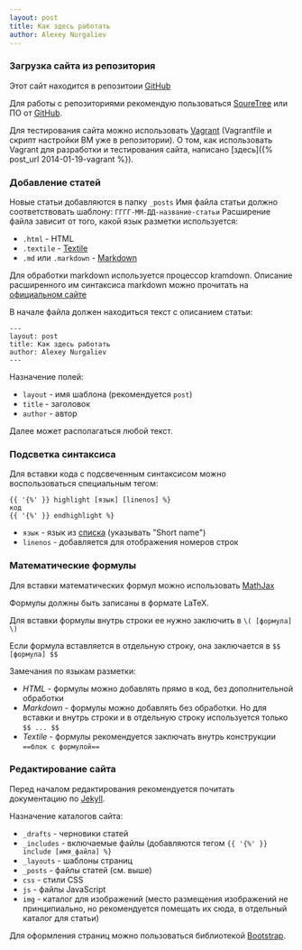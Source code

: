 ```yaml
---
layout: post
title: Как здесь работать
author: Alexey Nurgaliev
---
```


### Загрузка сайта из репозитория

Этот сайт находится в репозитоии [GitHub](https://github.com/n-at/n-at.github.io)

Для работы с репозиториями рекомендую пользоваться [SoureTree](http://sourcetreeapp.com/) или ПО от [GitHub](https://github.com/).

Для тестирования сайта можно использовать [Vagrant](http://www.vagrantup.com/) (Vagrantfile и скрипт настройки ВМ уже в репозитории). О том, как использовать Vagrant для разработки и тестирования сайта, написано [здесь]({% post_url 2014-01-19-vagrant %}).

### Добавление статей

Новые статьи добавляются в папку `_posts` Имя файла статьи должно соответствовать шаблону: `ГГГГ-ММ-ДД-название-статьи` Расширение файла зависит от того, какой язык разметки используется:

* `.html` - HTML
* `.textile` - [Textile](http://ru.wikipedia.org/wiki/Textile_%28%D1%8F%D0%B7%D1%8B%D0%BA_%D1%80%D0%B0%D0%B7%D0%BC%D0%B5%D1%82%D0%BA%D0%B8%29)
* `.md` или `.markdown` - [Markdown](http://ru.wikipedia.org/wiki/Markdown)

Для обработки markdown используется процессор kramdown. Описание расширенного им синтаксиса markdown можно прочитать на [официальном сайте](http://kramdown.gettalong.org/syntax.html)

В начале файла должен находиться текст с описанием статьи:

    ---
    layout: post
    title: Как здесь работать
    author: Alexey Nurgaliev
    ---


Назначение полей:

* `layout` - имя шаблона (рекомендуется `post`)
* `title` - заголовок
* `author` - автор

Далее может располагаться любой текст.

### Подсветка синтаксиса

Для вставки кода с подсвеченным синтаксисом можно воспользоваться специальным тегом:

    {{ '{%' }} highlight [язык] [linenos] %}
    код
    {{ '{%' }} endhighlight %}

* `язык` - язык из [списка](http://pygments.org/docs/lexers/) (указывать "Short name")
* `linenos` - добавляется для отображения номеров строк

### Математические формулы

Для вставки математических формул можно использовать [MathJax](http://www.mathjax.org/)

Формулы должны быть записаны в формате LaTeX. 

Для вставки формулы внутрь строки ее нужно заключить в `\( [формула] \)`

Если формула вставляется в отдельную строку, она заключается в `$$ [формула] $$`

Замечания по языкам разметки:

* *HTML* - формулы можно добавлять прямо в код, без дополнительной обработки
* *Markdown* - формулы можно добавлять без обработки. Но для вставки и внутрь строки и в отдельную строку используется только `$$ ... $$`
* *Textile* - формулы рекомендуется заключать внутрь конструкции `==блок с формулой==`

### Редактирование сайта

Перед началом редактирования рекомендуется почитать документацию по [Jekyll](http://jekyllrb.com/docs/home/).

Назначение каталогов сайта:

* `_drafts` - черновики статей
* `_includes` - включаемые файлы (добавляются тегом `{{ '{%' }} include [имя_файла] %}`
* `_layouts` - шаблоны страниц
* `_posts` - файлы статей (см. выше)
* `css` - стили CSS
* `js` - файлы JavaScript
* `img` - каталог для изображений (место размещения изображений не принципиально, но рекомендуется помещать их сюда, в отдельный каталог для статьи)

Для оформления страниц можно пользоваться библиотекой [Bootstrap](http://getbootstrap.com/).
